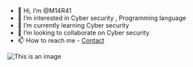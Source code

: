 - 👋 Hi, I’m @M14R41
- 👀 I’m interested in Cyber security , Programming language
- 🌱 I’m currently learning  Cyber security
- 💞️ I’m looking to collaborate on Cyber security 
- 📫 How to reach me - [Contact](madhurendra85390@gmail.com)


![This is an image](https://tryhackme.com/badge/676661)



<!---
M14R41/M14R41 is a ✨ special ✨ repository because its `README.md` (this file) appears on your GitHub profile.
You can click the Preview link to take a look at your changes
<script src="https://tryhackme.com/badge/676661"></script>



--->
